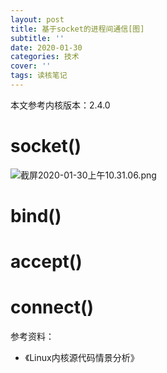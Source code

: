 ```yaml
---
layout: post
title: 基于socket的进程间通信[图]
subtitle: ''
date: 2020-01-30
categories: 技术
cover: ''
tags: 读核笔记
---
```


本文参考内核版本：2.4.0

# socket()

![截屏2020-01-30上午10.31.06.png](http://ww1.sinaimg.cn/large/c9caade4ly1gbedwu822yj226a0vutgw.jpg)

# bind()

# accept()

# connect()

参考资料：
- 《Linux内核源代码情景分析》